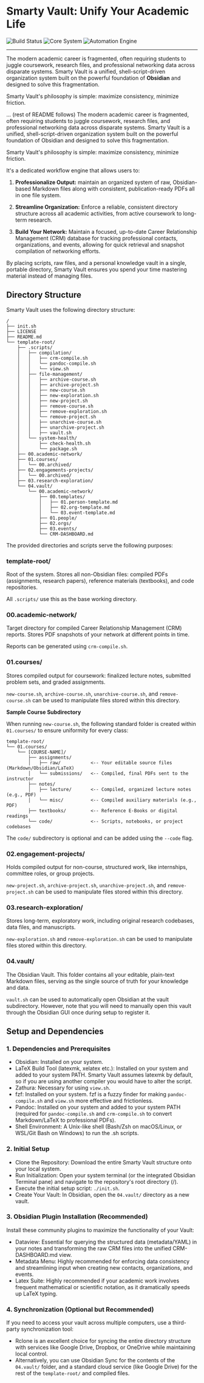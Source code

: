 # Smarty Vault: Unify Your Academic Life

![Build Status](https://img.shields.io/badge/Status-✅%20Stable%20(Integrated)-1CA950.svg?style=flat-square)
![Core System](https://img.shields.io/badge/Core%20System-Obsidian%20%7C%20Pandoc%20%7C%20rclone-8A2BE2.svg?style=flat-square)
![Automation Engine](https://img.shields.io/badge/Engine-Shell%20Automation%20(Bash%20%26%20Fish)-4c7899.svg?style=flat-square)

---

The modern academic career is fragmented, often requiring students to juggle coursework, research files, and professional networking data across disparate systems. Smarty Vault is a unified, shell-script-driven organization system built on the powerful foundation of **Obsidian** and designed to solve this fragmentation.

Smarty Vault's philosophy is simple: maximize consistency, minimize friction.

... (rest of README follows)
The modern academic career is fragmented, often requiring students to juggle coursework, research files, and professional networking data across disparate systems. Smarty Vault is a unified, shell-script-driven organization system built on the powerful foundation of Obsidian and designed to solve this fragmentation.

Smarty Vault's philosophy is simple: maximize consistency, minimize friction.

It's a dedicated workflow engine that allows users to:

1. **Professionalize Output:** maintain an organized system of raw, Obsidian-based Markdown files along with consistent, publication-ready PDFs all in one file system.

2. **Streamline Organization:** Enforce a reliable, consistent directory structure across all academic activities, from active coursework to long-term research.

3. **Build Your Network:** Maintain a focused, up-to-date Career Relationship Management (CRM) database for tracking professional contacts, organizations, and events, allowing for quick retrieval and snapshot compilation of networking efforts.

By placing scripts, raw files, and a personal knowledge vault in a single, portable directory, Smarty Vault ensures you spend your time mastering material instead of managing files.

## Directory Structure

Smarty Vault uses the following directory structure:

```
/
├── init.sh                 
├── LICENSE                 
├── README.md               
└── template-root/                                
    ├── .scripts/
    │   ├── compilation/
    │   │   ├── crm-compile.sh
    │   │   └── pandoc-compile.sh
    │   │   └── view.sh
    │   ├── file-management/
    │   │   ├── archive-course.sh
    │   │   ├── archive-project.sh
    │   │   ├── new-course.sh
    │   │   ├── new-exploration.sh
    │   │   ├── new-project.sh
    │   │   ├── remove-course.sh
    │   │   ├── remove-exploration.sh
    │   │   └── remove-project.sh
    │   │   ├── unarchive-course.sh
    │   │   ├── unarchive-project.sh
    │   │   ├── vault.sh
    │   └── system-health/
    │       ├── check-health.sh
    │       └── package.sh
    ├── 00.academic-network/    
    ├── 01.courses/
    │   └── 00.archived/
    ├── 02.engagements-projects/
    │   └── 00.archived/
    ├── 03.research-exploration/
    └── 04.vault/          
        └── 00.academic-network/
            ├── 00.templates/
            │   ├── 01.person-template.md
            │   ├── 02.org-template.md
            │   └── 03.event-template.md
            ├── 01.people/
            ├── 02.orgs/
            ├── 03.events/
            └── CRM-DASHBOARD.md
```

The provided directories and scripts serve the following purposes:

### template-root/ 

Root of the system. Stores all non-Obsidian files: compiled PDFs (assignments, research papers), reference materials (textbooks), and code repositories.

All `.scripts/` use this as the base working directory.

### 00.academic-network/ 

Target directory for compiled Career Relationship Management (CRM) reports. Stores PDF snapshots of your network at different points in time.

Reports can be generated using `crm-compile.sh`.

### 01.courses/

Stores compiled output for coursework: finalized lecture notes, submitted problem sets, and graded assignments.

`new-course.sh`, `archive-course.sh`, `unarchive-course.sh`, and `remove-course.sh` can be used to manipulate files stored within this directory.

**Sample Course Subdirectory**

When running `new-course.sh`, the following standard folder is created within `01.courses/` to ensure uniformity for every class:

```
template-root/
└── 01.courses/
    └── [COURSE-NAME]/
        ├── assignments/
        │   ├── raw/           <-- Your editable source files (Markdown/Obsidian/LaTeX)
        │   └── submissions/   <-- Compiled, final PDFs sent to the instructor
        ├── notes/
        │   ├── lecture/       <-- Compiled, organized lecture notes (e.g., PDF)
        │   └── misc/          <-- Compiled auxiliary materials (e.g., PDF)
        ├── textbooks/         <-- Reference E-Books or digital readings
        └── code/              <-- Scripts, notebooks, or project codebases
```

The `code/` subdirectory is optional and can be added using the `--code` flag.

### 02.engagement-projects/

Holds compiled output for non-course, structured work, like internships, committee roles, or group projects.

`new-project.sh`, `archive-project.sh`, `unarchive-project.sh`, and `remove-project.sh` can be used to manipulate files stored within this directory.

### 03.research-exploration/

Stores long-term, exploratory work, including original research codebases, data files, and manuscripts.

`new-exploration.sh` and `remove-exploration.sh` can be used to manipulate files stored within this directory.

### 04.vault/

The Obsidian Vault. This folder contains all your editable, plain-text Markdown files, serving as the single source of truth for your knowledge and data.

`vault.sh` can be used to automatically open Obsidian at the vault subdirectory. However, note that you will need to manually open this vault through the Obsidian GUI once during setup to register it.

## Setup and Dependencies

### 1. Dependencies and Prerequisites

- Obsidian: Installed on your system.
- LaTeX Build Tool (latexmk, xelatex etc.): Installed on your system and added to your system PATH. Smarty Vault assumes latexmk by default, so if you are using another compiler you would have to alter the script.
- Zathura: Necessary for using `view.sh`.
- fzf: Installed on your system. fzf is a fuzzy finder for making `pandoc-compile.sh` and `view.sh` more effective and frictionless.
- Pandoc: Installed on your system and added to your system PATH (required for `pandoc-compile.sh` and `crm-compile.sh` to convert Markdown/LaTeX to professional PDFs).
- Shell Environment: A Unix-like shell (Bash/Zsh on macOS/Linux, or WSL/Git Bash on Windows) to run the .sh scripts.

### 2. Initial Setup

- Clone the Repository: Download the entire Smarty Vault structure onto your local system.
- Run Initialization: Open your system terminal (or the integrated Obsidian Terminal pane) and navigate to the repository's root directory (/).
- Execute the initial setup script: `./init.sh`.
- Create Your Vault: In Obsidian, open the `04.vault/` directory as a new vault.

### 3. Obsidian Plugin Installation (Recommended)

Install these community plugins to maximize the functionality of your Vault:
- Dataview: Essential for querying the structured data (metadata/YAML) in your notes and transforming the raw CRM files into the unified CRM-DASHBOARD.md view.
- Metadata Menu: Highly recommended for enforcing data consistency and streamlining input when creating new contacts, organizations, and events.
- Latex Suite: Highly recommended if your academic work involves frequent mathematical or scientific notation, as it dramatically speeds up LaTeX typing.

### 4. Synchronization (Optional but Recommended)

If you need to access your vault across multiple computers, use a third-party synchronization tool:
- Rclone is an excellent choice for syncing the entire directory structure with services like Google Drive, Dropbox, or OneDrive while maintaining local control.
- Alternatively, you can use Obsidian Sync for the contents of the `04.vault/` folder, and a standard cloud service (like Google Drive) for the rest of the `template-root/` and compiled files.

